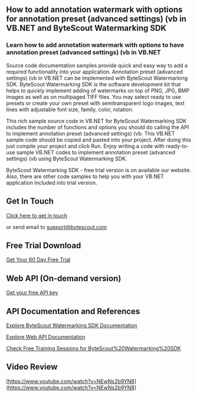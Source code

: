 ## How to add annotation watermark with options for annotation preset (advanced settings) (vb in VB.NET and ByteScout Watermarking SDK

### Learn how to add annotation watermark with options to have annotation preset (advanced settings) (vb in VB.NET

Source code documentation samples provide quick and easy way to add a required functionality into your application. Annotation preset (advanced settings) (vb in VB.NET can be implemented with ByteScout Watermarking SDK. ByteScout Watermarking SDK is the software development kit that helps to quickly implement adding of watermarks on top of PNG, JPG, BMP images as well as on multipaged TIFF files. You may select ready to use presets or create your own preset with semitransparent logo images, text lines with adjustable font size, family, color, rotation.

This rich sample source code in VB.NET for ByteScout Watermarking SDK includes the number of functions and options you should do calling the API to implement annotation preset (advanced settings) (vb. This VB.NET sample code should be copied and pasted into your project. After doing this just compile your project and click Run. Enjoy writing a code with ready-to-use sample VB.NET codes to implement annotation preset (advanced settings) (vb using ByteScout Watermarking SDK.

ByteScout Watermarking SDK - free trial version is on available our website. Also, there are other code samples to help you with your VB.NET application included into trial version.

## Get In Touch

[Click here to get in touch](https://bytescout.zendesk.com/hc/en-us/requests/new?subject=ByteScout%20Watermarking%20SDK%20Question)

or send email to [support@bytescout.com](mailto:support@bytescout.com?subject=ByteScout%20Watermarking%20SDK%20Question) 

## Free Trial Download

[Get Your 60 Day Free Trial](https://bytescout.com/download/web-installer?utm_source=github-readme)

## Web API (On-demand version)

[Get your free API key](https://pdf.co/documentation/api?utm_source=github-readme)

## API Documentation and References

[Explore ByteScout Watermarking SDK Documentation](https://bytescout.com/documentation/index.html?utm_source=github-readme)

[Explore Web API Documentation](https://pdf.co/documentation/api?utm_source=github-readme)

[Check Free Training Sessions for ByteScout%20Watermarking%20SDK](https://academy.bytescout.com/)

## Video Review

[https://www.youtube.com/watch?v=NEwNs2b9YN8](https://www.youtube.com/watch?v=NEwNs2b9YN8)